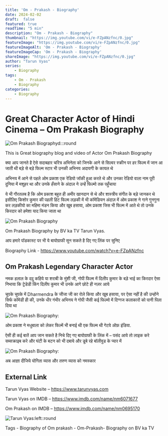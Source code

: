 ```yaml
---
title: 'Om - Prakash - Biography'
date: 2024-02-02
draft:  false   
featured: true  
readTime: "5 min"
description: "Om - Prakash - Biography"
thumbnail: "https://img.youtube.com/vi/e-FZpANzfnc/0.jpg"
featureImage: "https://img.youtube.com/vi/e-FZpANzfnc/0.jpg"
featureImageAlt: 'Om - Prakash - Biography' 
featureImageCap: 'Om - Prakash - Biography'
shareImage: "https://img.youtube.com/vi/e-FZpANzfnc/0.jpg"
author: "Tarun Vyas"
series:
    - Biography
tags: 
    - Om - Prakash
    - Biography
categories:
    - Biography
---
```


# Great Character Actor of Hindi Cinema – Om Prakash Biography

![Om Prakash Biographyd:::round](/posts/om-prakash-biography/poster.jpg)


This is Great biography blog and video of Actor Om Prakash Biography

क्या  आप  जानते  है  ऐसे  सदाबहार  चरित्र  अभिनेता  को  जिनके  आने  से  सिल्वर  स्क्रीन  पर  हर  फिल्म  में  जान  आ  जाती  थी  बड़े  से  बड़े  फिल्म  स्टार  भी  उनकी  अभिनय  अदायगी  के  कायल  थे

अभिनय  में  आने  से  पहले  ओम  प्रकाश  एक  रेडियो  जॉकी  हुआ  करते  थे  और  उनका  रेडियो  वाला  नाम  पूरी  दुनिया  में  मशूहर  था  और  उनके  हँसाने  के  अंदाज़  ने  उन्हें  फिल्मो  तक  पहुँचाया

ये  भी  गौरतलब  है  कि  ओम  प्रकाश  बहुत  ही  अमीर  खानदान  से  थे  और  शास्त्रीय  संगीत  के  बड़े  जानकर  थे  इसीलिए  किशोर  कुमार  की  पहली  हिट  फिल्म  लड़की  में  भी  कॉमेडियन  अंदाज़  में  ओम  प्रकाश  ने  गाने  गुनगुना  कर  लड़कीयो  का  महिमा  मंडन  किया  और  खूब  हसाया, ओम  प्रकाश  जिस  भी  फिल्म  में  आते  थे  तो  उनके  किरदार  को  हमेशा  याद  किया  जाता  था

![Om Prakash Biography](/posts/om-prakash-biography/mehmood_omprakash.jpg)

Om Prakash Biography by BV ka TV Tarun Vyas.

आप  हमारे  पॉडकास्ट  पर  भी  ये  बायोग्राफी  सुन  सकते  है  दिए  गए  लिंक  पर  सुनिए

Biography Link - https://www.youtube.com/watch?v=e-FZpANzfnc

## Om Prakash Legendary Character Actor

नमक  हलाल  के  ददु  कहिये  या  शराबी  के  मुंशी  जी, गोपी  फिल्म  में  दिलीप  कुमार  के  बड़े  भाई  का  किरदार  ऐसा  निभाया  कि  ट्रेडेडी  किंग  दिलीप  कुमार  भी  उनके  आगे  छोटे  ही  नज़र  आये

चुपके  चुपके  में Dharmendra के  जीजा  जी  का  रोले  किया  और  खूब  हसाया, पर  ऐसा  नहीं  है  की  उन्होंने  सिर्फ  कॉमेडी  ही  की, उनके  धीर  गंभीर  अभिनय  ने  गोपी  जैसी  कई  फिल्मो  में  दिग्गज  कलाकारों  को  पानी  पिला  दिया  था

![Om Prakash Biography:](/posts/om-prakash-biography/amitabh_omprakash.jpg)

ओम  प्रकाश  ने  मधुबाला  को  लेकर  फिल्में  भी  बनाई  थी  एक  फिल्म  थी  गेटवे  ऑफ़  इंडिया.

ऐसी  ही  कई  बातें  आप  जान  सकते  है  निचे  दिए  गए  बायोग्राफी  के  लिंक  में  –  पसंद  आये  तो  लाइक  करे  सब्सक्राइब  करे  और  घंटी  के  बटन  को  भी  दबाये  और  डूबे  रहे  बॉलीवुड  के  प्यार  में

![Om Prakash Biography:](/posts/om-prakash-biography/madhubala_omprakash.jpg)

अब  आज्ञा  दीजिये  योगिता  व्यास  और  तरुण  व्यास  को  नमस्कार

## External Link
Tarun Vyas Website – https://www.tarunvyas.com

Tarun Vyas on IMDB – https://www.imdb.com/name/nm6071677

Om Prakash on IMDB – https://www.imdb.com/name/nm0695170

![Tarun Vyas:left::round](/images/profile.png)

Tags -  Biography of Om prakash - Om-Prakash- Biography on BV ka TV 







